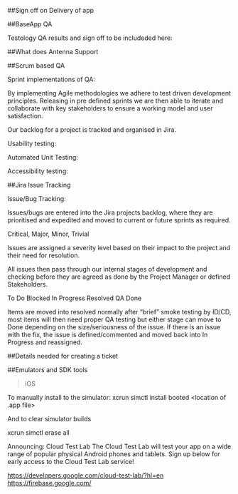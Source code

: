##Sign off on Delivery of app




##BaseApp QA

Testology QA results and sign off to be includeded here:

##What does Antenna Support


##Scrum based QA

Sprint implementations of QA:

By implementing Agile methodologies we adhere to test driven development principles.
Releasing in pre defined sprints we are then able to iterate and collaborate with key stakeholders to ensure a working model and user satisfaction.

Our backlog for a project is tracked and organised in Jira.

Usability testing:

Automated Unit Testing:

Accessibility testing:

##Jira Issue Tracking


Issue/Bug Tracking:

Issues/bugs are entered into the Jira projects backlog, where they are prioritised and expedited and moved to current or future sprints as required.

Critical, Major, Minor, Trivial

Issues are assigned a severity level based on their impact to the project and their need for resolution.

All issues then pass through our internal stages of development and checking before they are agreed as done by the Project Manager or defined Stakeholders.

To Do Blocked In Progress Resolved QA Done

Items are moved into resolved normally after “brief” smoke testing by ID/CD, most items will then need proper QA testing but either stage can move to Done depending on the size/seriousness of the issue. If there is an issue with the fix, the issue is defined/commented and moved back into In Progress and reassigned.

##Details needed for creating a ticket



##Emulators and SDK tools


>iOS

To manually install to the simulator:
 xcrun simctl install booted <location of .app file>

And to clear simulator builds 

xcrun simctl erase all

Announcing: Cloud Test Lab
The Cloud Test Lab will test your app on a wide range of popular physical Android phones and tablets. Sign up below for early access to the Cloud Test Lab service! 

https://developers.google.com/cloud-test-lab/?hl=en  https://firebase.google.com/



